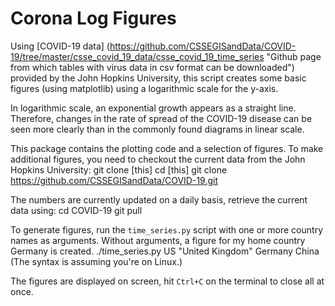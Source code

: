# Corona Log Figures

Using [COVID-19 data]
(https://github.com/CSSEGISandData/COVID-19/tree/master/csse_covid_19_data/csse_covid_19_time_series
"Github page from which tables with virus data in csv format can be downloaded")
provided by the John Hopkins University, this script creates some basic figures
(using matplotlib) using a logarithmic scale for the y-axis.

In logarithmic scale, an exponential growth appears as a straight line.
Therefore, changes in the rate of spread of the COVID-19 disease can be seen
more clearly than in the commonly found diagrams in linear scale.

This package contains the plotting code and a selection of figures.  To make
additional figures, you need to checkout the current data from the John Hopkins
University:
    git clone [this]
    cd [this]
    git clone https://github.com/CSSEGISandData/COVID-19.git

The numbers are currently updated on a daily basis, retrieve the current data using:
    cd COVID-19
    git pull

To generate figures, run the `time_series.py` script with one or more country
names as arguments.  Without arguments, a figure for my home country Germany is created.
    ./time_series.py US "United Kingdom" Germany China
(The syntax is assuming you're on Linux.)

The figures are displayed on screen, hit `Ctrl+C` on the terminal to close all
at once.

